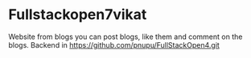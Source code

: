 # Fullstackopen7vikat

Website from blogs you can post blogs, like them and comment on the blogs.
Backend in https://github.com/pnupu/FullStackOpen4.git
